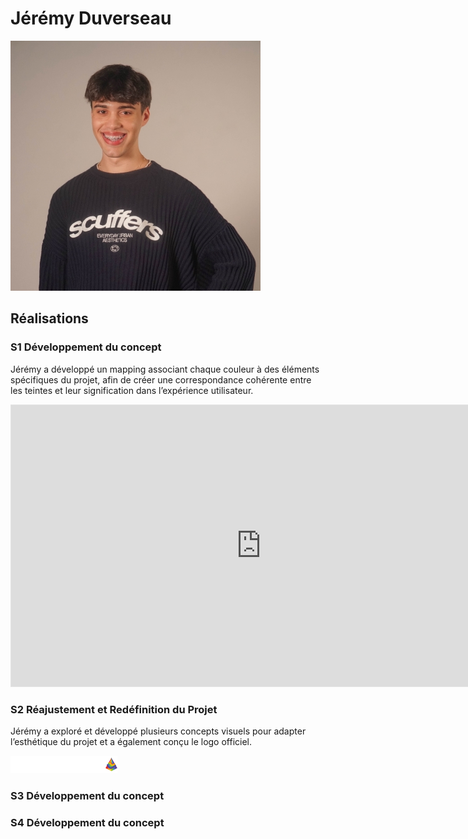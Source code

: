 # Jérémy Duverseau

![Directeur artistique](../../medias/images/equipe/jduverseau.jpg)

## Réalisations

 <!-- Une image par semaine de la réalisation dont tu es le plus fier avec une légende -->

### S1 Développement du concept

Jérémy a développé un mapping associant chaque couleur à des éléments spécifiques du projet, afin de créer une correspondance cohérente entre les teintes et leur signification dans l’expérience utilisateur.

<iframe style="border: 1px solid rgba(0, 0, 0, 0.1);" width="800" height="450" src="https://embed.figma.com/board/01QeudLWkBospPA8fs9Bte/Brainstorm?node-id=0-1&embed-host=share" allowfullscreen></iframe>

### S2 Réajustement et Redéfinition du Projet

Jérémy a exploré et développé plusieurs concepts visuels pour adapter l’esthétique du projet et a également conçu le logo officiel.

![Logo](../../medias/images/logo/prismatica-logo-white.png)

### S3 Développement du concept

### S4 Développement du concept
